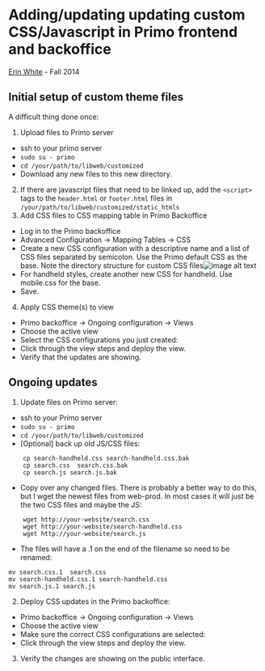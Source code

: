 # Adding/updating updating custom CSS/Javascript in Primo frontend and backoffice

[Erin White](mailto:erwhite@vcu.edu) - Fall 2014

## Initial setup of custom theme files

A difficult thing done once:

1. Upload files to Primo server
  * ssh to your primo server
  * `sudo su - primo`
  * `cd /your/path/to/libweb/customized`
  * Download any new files to this new directory. 
2. If there are javascript files that need to be linked up, add the `<script>` tags to the `header.html` or `footer.html` files in `/your/path/to/libweb/customized/static_htmls`
3. Add CSS files to CSS mapping table in Primo Backoffice
  * Log in to the Primo backoffice
  * Advanced Configuration -> Mapping Tables -> CSS
  * Create a new CSS configuration with a descriptive name and a list of CSS files separated by semicolon. Use the Primo default CSS as the base. Note the directory structure for custom CSS files![image alt text](image_0.png)
  * For handheld styles, create another new CSS for handheld. Use mobile.css for the base.
  * Save.
4. Apply CSS theme(s) to view
  * Primo backoffice -> Ongoing configuration -> Views
  * Choose the active view
  * Select the CSS configurations you just created:
  * Click through the view steps and deploy the view.
  * Verify that the updates are showing.

## Ongoing updates

1. Update files on Primo server:
  * ssh to your Primo server
  * `sudo su - primo`
  * `cd /your/path/to/libweb/customized`
  * [Optional] back up old JS/CSS files:
  ```
      cp search-handheld.css search-handheld.css.bak
      cp search.css  search.css.bak
      cp search.js search.js.bak
  ```
  * Copy over any changed files. There is probably a better way to do this, but I wget the newest files from web-prod. In most cases it will just be the two CSS files and maybe the JS:
  ```
      wget http://your-website/search.css
      wget http://your-website/search-handheld.css 
      wget http://your-website/search.js
  ```
  * The files will have a .1 on the end of the filename so need to be renamed:
  ```
  mv search.css.1  search.css
  mv search-handheld.css.1 search-handheld.css
  mv search.js.1 search.js
  ```
2. Deploy CSS updates in the Primo backoffice:
  * Primo backoffice -> Ongoing configuration -> Views
  * Choose the active view
  * Make sure the correct CSS configurations are selected:
  * Click through the view steps and deploy the view.
3. Verify the changes are showing on the public interface.

